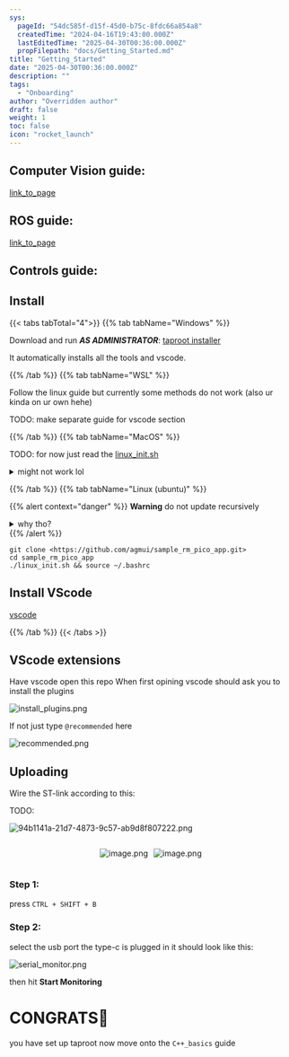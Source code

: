 ```yaml
---
sys:
  pageId: "54dc585f-d15f-45d0-b75c-8fdc66a854a8"
  createdTime: "2024-04-16T19:43:00.000Z"
  lastEditedTime: "2025-04-30T00:36:00.000Z"
  propFilepath: "docs/Getting_Started.md"
title: "Getting_Started"
date: "2025-04-30T00:36:00.000Z"
description: ""
tags:
  - "Onboarding"
author: "Overridden author"
draft: false
weight: 1
toc: false
icon: "rocket_launch"
---
```


## Computer Vision guide:

[link_to_page](86d45bc0-388b-4d26-8848-44f255f73d0e)

## ROS guide:

[link_to_page](3c76c1de-ec8f-46d6-8b0a-294005edc2d5)

## Controls guide:

## Install

{{< tabs tabTotal="4">}}
{{% tab tabName="Windows" %}}

Download and run _**AS ADMINISTRATOR**_: [taproot installer](https://github.com/Thornbots/TeachingFreshies/releases/tag/1.0)

It automatically installs all the tools and vscode.

{{% /tab %}}
{{% tab tabName="WSL" %}}

Follow the linux guide but currently some methods do not work (also ur kinda on ur own hehe)

TODO: make separate guide for vscode section

{{% /tab %}}
{{% tab tabName="MacOS" %}}

TODO: for now just read the [linux_init.sh](https://github.com/agmui/sample_rm_pico_app/blob/main/linux_init.sh)

<details>
<summary>might not work lol</summary>

`brew install libusb pkg-config`

Next install: [vscode](https://code.visualstudio.com/Download)

</details>

{{% /tab %}}
{{% tab tabName="Linux (ubuntu)" %}}

{{% alert context="danger" %}}
**Warning** do not update recursively
<details>
<summary>why tho?</summary>
There are some submodules that may go on for a while (like tinyusb) and I highly
recommend you don't need to get them.
If you want to see what submodules I update just look in `linux_init.sh`
</details>
{{% /alert %}}

```shell
git clone <https://github.com/agmui/sample_rm_pico_app.git>
cd sample_rm_pico_app
./linux_init.sh && source ~/.bashrc
```

## Install VScode

[vscode](https://code.visualstudio.com/Download)

{{% /tab %}}
{{< /tabs >}}

## VScode extensions

Have vscode open this repo
When first opining vscode should ask you to install the plugins

![install_plugins.png](https://prod-files-secure.s3.us-west-2.amazonaws.com/d518164a-d88e-44d1-a4ee-3adb3bd8bce0/89bd30f0-1825-4e77-867b-0a41ce370880/install_plugins.png?X-Amz-Algorithm=AWS4-HMAC-SHA256&X-Amz-Content-Sha256=UNSIGNED-PAYLOAD&X-Amz-Credential=ASIAZI2LB46654BOCLXH%2F20250508%2Fus-west-2%2Fs3%2Faws4_request&X-Amz-Date=20250508T210738Z&X-Amz-Expires=3600&X-Amz-Security-Token=IQoJb3JpZ2luX2VjENX%2F%2F%2F%2F%2F%2F%2F%2F%2F%2FwEaCXVzLXdlc3QtMiJGMEQCIAf0hUf2t%2BaC1PSpiEym8mlNVWeoIG0j2xOCuxBVnyikAiASv5hMVlgnuUpEeHQvAf7wDUFr%2FMmkM%2FIWxT89xcmLair%2FAwh%2BEAAaDDYzNzQyMzE4MzgwNSIM8kYiph%2BHK3DiB8cRKtwDatjWsehwKbNaAvDlDjnV7zkiv%2Fk4tGuYx9URliEDMPugXWFGRHqwPzGJikZVs5F9z2piiSWbMqcTeQgF9jIz%2FEgv%2BZjbQoucwBDY%2B7laoQ2iVItbhPEqHqFwQaENv2Aw7GWKwO2Ua7hk3oDKA5F1crjjlOF6aPy3avYfyvPlO9jPpxwAcZZ%2BEf7MyditaAzXo%2FKDdTySXrhHU0jw2qUmd1EsUqsXitl7f3qtAGoirky2OIg10nJivASZWaGut3oM9yU47vO7otGZ%2FdByO4jitOl2b5BRpcWbzk%2FpaqQI5E3wh4gmYCw0xx4Pabh2xCJYKks4%2F2%2FM7V4Bxh2jQp9gR9KZfrR7cM8QzIxC%2FiAzizcN5V9HWftmV4To64lFtlIdhtXo5tI9TaRwo1n4X3KsRiZjVChbX6U%2B3DMCXv7vi%2BjGUwmssvF1KRNBihZqI7O0SAuNs8MhBRfZq1EQaJvIP%2BEBg%2BYoYJwO5kf%2B3n6M7XWCigY8h9DuZStqVXsROUVdVuacz4rnz0j2F7aWSiAdgVhQnPQXuHNdQpgp0Ky2VBCnY%2Fiuc5xNdTe9zbZtfnn4klCnkiap6yuPK%2B8KcJ3bAdDUVDUwqCmQIG6Xhx7QWzAZxWjSq7xwIA9882kwhLL0wAY6pgEOO5fg%2F2lqD%2BKDZHMY7w8Q1khGOh14K5nsbGYzzicUNOrbkh6m2tgsIpqHBfteAYF88qL9Wub9nFG8bdF9DOAPp0B3DDgnF3dH5YmpcDt3xKQXtUC16CoVXOhbNJzXFJWH2p88r%2BJyyYatrI%2B8%2FtXynuy4h%2FlpHLprBjtGDsDrRcoofx%2F0zt1GwWDJGJUu2rwT2jBBrVaKPJpA87PMer%2F9JSxwcnw4&X-Amz-Signature=5a5479b24ee06bf78d6f7edd16505ec3aba3e44e0d2956057334b61de520fe44&X-Amz-SignedHeaders=host&x-id=GetObject)

If not just type `@recommended` here  

![recommended.png](https://prod-files-secure.s3.us-west-2.amazonaws.com/d518164a-d88e-44d1-a4ee-3adb3bd8bce0/61e661e9-5d85-4dfc-be0d-8d2097a5e793/recommended.png?X-Amz-Algorithm=AWS4-HMAC-SHA256&X-Amz-Content-Sha256=UNSIGNED-PAYLOAD&X-Amz-Credential=ASIAZI2LB46654BOCLXH%2F20250508%2Fus-west-2%2Fs3%2Faws4_request&X-Amz-Date=20250508T210738Z&X-Amz-Expires=3600&X-Amz-Security-Token=IQoJb3JpZ2luX2VjENX%2F%2F%2F%2F%2F%2F%2F%2F%2F%2FwEaCXVzLXdlc3QtMiJGMEQCIAf0hUf2t%2BaC1PSpiEym8mlNVWeoIG0j2xOCuxBVnyikAiASv5hMVlgnuUpEeHQvAf7wDUFr%2FMmkM%2FIWxT89xcmLair%2FAwh%2BEAAaDDYzNzQyMzE4MzgwNSIM8kYiph%2BHK3DiB8cRKtwDatjWsehwKbNaAvDlDjnV7zkiv%2Fk4tGuYx9URliEDMPugXWFGRHqwPzGJikZVs5F9z2piiSWbMqcTeQgF9jIz%2FEgv%2BZjbQoucwBDY%2B7laoQ2iVItbhPEqHqFwQaENv2Aw7GWKwO2Ua7hk3oDKA5F1crjjlOF6aPy3avYfyvPlO9jPpxwAcZZ%2BEf7MyditaAzXo%2FKDdTySXrhHU0jw2qUmd1EsUqsXitl7f3qtAGoirky2OIg10nJivASZWaGut3oM9yU47vO7otGZ%2FdByO4jitOl2b5BRpcWbzk%2FpaqQI5E3wh4gmYCw0xx4Pabh2xCJYKks4%2F2%2FM7V4Bxh2jQp9gR9KZfrR7cM8QzIxC%2FiAzizcN5V9HWftmV4To64lFtlIdhtXo5tI9TaRwo1n4X3KsRiZjVChbX6U%2B3DMCXv7vi%2BjGUwmssvF1KRNBihZqI7O0SAuNs8MhBRfZq1EQaJvIP%2BEBg%2BYoYJwO5kf%2B3n6M7XWCigY8h9DuZStqVXsROUVdVuacz4rnz0j2F7aWSiAdgVhQnPQXuHNdQpgp0Ky2VBCnY%2Fiuc5xNdTe9zbZtfnn4klCnkiap6yuPK%2B8KcJ3bAdDUVDUwqCmQIG6Xhx7QWzAZxWjSq7xwIA9882kwhLL0wAY6pgEOO5fg%2F2lqD%2BKDZHMY7w8Q1khGOh14K5nsbGYzzicUNOrbkh6m2tgsIpqHBfteAYF88qL9Wub9nFG8bdF9DOAPp0B3DDgnF3dH5YmpcDt3xKQXtUC16CoVXOhbNJzXFJWH2p88r%2BJyyYatrI%2B8%2FtXynuy4h%2FlpHLprBjtGDsDrRcoofx%2F0zt1GwWDJGJUu2rwT2jBBrVaKPJpA87PMer%2F9JSxwcnw4&X-Amz-Signature=de82a4bebb01d4512f1f4cf73e5c02ab822dff038774e8e465deedf8915e81a5&X-Amz-SignedHeaders=host&x-id=GetObject)

## Uploading

Wire the ST-link according to this:

TODO:

![94b1141a-21d7-4873-9c57-ab9d8f807222.png](https://prod-files-secure.s3.us-west-2.amazonaws.com/d518164a-d88e-44d1-a4ee-3adb3bd8bce0/e5fad17d-ab82-4300-9f4c-505ab4b1202c/94b1141a-21d7-4873-9c57-ab9d8f807222.png?X-Amz-Algorithm=AWS4-HMAC-SHA256&X-Amz-Content-Sha256=UNSIGNED-PAYLOAD&X-Amz-Credential=ASIAZI2LB46654BOCLXH%2F20250508%2Fus-west-2%2Fs3%2Faws4_request&X-Amz-Date=20250508T210738Z&X-Amz-Expires=3600&X-Amz-Security-Token=IQoJb3JpZ2luX2VjENX%2F%2F%2F%2F%2F%2F%2F%2F%2F%2FwEaCXVzLXdlc3QtMiJGMEQCIAf0hUf2t%2BaC1PSpiEym8mlNVWeoIG0j2xOCuxBVnyikAiASv5hMVlgnuUpEeHQvAf7wDUFr%2FMmkM%2FIWxT89xcmLair%2FAwh%2BEAAaDDYzNzQyMzE4MzgwNSIM8kYiph%2BHK3DiB8cRKtwDatjWsehwKbNaAvDlDjnV7zkiv%2Fk4tGuYx9URliEDMPugXWFGRHqwPzGJikZVs5F9z2piiSWbMqcTeQgF9jIz%2FEgv%2BZjbQoucwBDY%2B7laoQ2iVItbhPEqHqFwQaENv2Aw7GWKwO2Ua7hk3oDKA5F1crjjlOF6aPy3avYfyvPlO9jPpxwAcZZ%2BEf7MyditaAzXo%2FKDdTySXrhHU0jw2qUmd1EsUqsXitl7f3qtAGoirky2OIg10nJivASZWaGut3oM9yU47vO7otGZ%2FdByO4jitOl2b5BRpcWbzk%2FpaqQI5E3wh4gmYCw0xx4Pabh2xCJYKks4%2F2%2FM7V4Bxh2jQp9gR9KZfrR7cM8QzIxC%2FiAzizcN5V9HWftmV4To64lFtlIdhtXo5tI9TaRwo1n4X3KsRiZjVChbX6U%2B3DMCXv7vi%2BjGUwmssvF1KRNBihZqI7O0SAuNs8MhBRfZq1EQaJvIP%2BEBg%2BYoYJwO5kf%2B3n6M7XWCigY8h9DuZStqVXsROUVdVuacz4rnz0j2F7aWSiAdgVhQnPQXuHNdQpgp0Ky2VBCnY%2Fiuc5xNdTe9zbZtfnn4klCnkiap6yuPK%2B8KcJ3bAdDUVDUwqCmQIG6Xhx7QWzAZxWjSq7xwIA9882kwhLL0wAY6pgEOO5fg%2F2lqD%2BKDZHMY7w8Q1khGOh14K5nsbGYzzicUNOrbkh6m2tgsIpqHBfteAYF88qL9Wub9nFG8bdF9DOAPp0B3DDgnF3dH5YmpcDt3xKQXtUC16CoVXOhbNJzXFJWH2p88r%2BJyyYatrI%2B8%2FtXynuy4h%2FlpHLprBjtGDsDrRcoofx%2F0zt1GwWDJGJUu2rwT2jBBrVaKPJpA87PMer%2F9JSxwcnw4&X-Amz-Signature=92d19dc8bea9f4903138568a39ed2e6519ddd173a28c6b16ca2d5afcee62eeb6&X-Amz-SignedHeaders=host&x-id=GetObject)

<div style="display: flex;flex-direction: row; column-gap:10px; max-width: 630px;justify-content: center;">
<div>

![image.png](https://prod-files-secure.s3.us-west-2.amazonaws.com/d518164a-d88e-44d1-a4ee-3adb3bd8bce0/210ecb78-1116-4d7b-b9b7-2292f66fa2c2/image.png?X-Amz-Algorithm=AWS4-HMAC-SHA256&X-Amz-Content-Sha256=UNSIGNED-PAYLOAD&X-Amz-Credential=ASIAZI2LB466V7K72FOR%2F20250508%2Fus-west-2%2Fs3%2Faws4_request&X-Amz-Date=20250508T210744Z&X-Amz-Expires=3600&X-Amz-Security-Token=IQoJb3JpZ2luX2VjENX%2F%2F%2F%2F%2F%2F%2F%2F%2F%2FwEaCXVzLXdlc3QtMiJIMEYCIQD%2FPH9QNLHbFWZc3HZujEA0nwn%2B1jy8OhXtkD4Mm8l6LgIhAOuZtsqtpL41rgss35wwVPecgLZnzcN%2BNjfo%2FaZV1%2FvcKv8DCH4QABoMNjM3NDIzMTgzODA1Igy2w9rUt0DUZgpFD6Yq3APQSf5wJn18ho8zGcovfUBFPqYAzb%2BuSii2JfVWlpOvoxyMHLCP6I0cgJmR7deV%2BxHhuXgtM6JKHHyLiy%2FNLr%2BKHeNO7Fik6tuJ1qc1vdJAnUD%2F%2FCbiC4VyLM%2FlVb%2FR0fYy2QRHsgM869uTifL4lT5B8OIKBcX6T9uPtEWvr6W1sYsRwnfo9G3zTakuyI46yrj7uY3Zx6JJmR1XQUdu278Dy2lF6r7KXJCz1rROjXmA6eeKCsgkOb4QWo0iVLSGQewdV9SOrK8GlJBIs8fv7QbMAaFICmT0GGPm7xjLZshBm6VzZwnZ2SF%2FSie4XjmuQL21qBRJlZQYMxUxZP%2FacYSeiNnVBlH%2Fi7uEbXGEEg4leU8Ci0VVni%2FDDCBIYn7feOj8KQV7V%2BEzdos%2FlXxXlDqAUkELpNzKzLzVPsJBXaWmEk%2FfleZh%2Be5xogFUL%2F3DyZ2mSh%2BK7xK%2FdPUXiyHXE1nJ2Z9v4X0HlwcpbrbQpqAq2RHkuKS7V2B5jRqHtA8ITcuFOhhoifcGBzRvrhNR3JDGdsIwHSW3HIoT5sg6EAt087u6spAmKFUAAZHQvZOEz1DkIJeB4o7nrj4USKxeNP1GfOkJDsKxLUCrZFHn1cHT7MIid9bOTOhsrvFNFTDqsfTABjqkAeLLhiU7lWmCFKTklZ4cbb34kfX90OfziRSjdOrq592BtJqTZG4Kf7gymhNDfC2u66Iu%2B5b6kr%2BrMAjhR3aZ2KBJ1%2FZ5CtGTuuAc%2BopTVLw40XRKb5RcWQUbs%2Bo8EhP%2BOADCqfXwl1O9LotUALW3Fs6BqGZIApk%2Fs3PKwNWK3nLpozvTbN6EIKaGYZrTI4IUB4iuW4RLsGh18D9E90XBrFH862NS&X-Amz-Signature=68ced80bb2aadebfcda85f54d04d806186be7769b51984d40944594b0b656538&X-Amz-SignedHeaders=host&x-id=GetObject)

</div>
<div>

![image.png](https://prod-files-secure.s3.us-west-2.amazonaws.com/d518164a-d88e-44d1-a4ee-3adb3bd8bce0/33a0fd0f-8ca6-4a86-8e09-26e95ded1fff/image.png?X-Amz-Algorithm=AWS4-HMAC-SHA256&X-Amz-Content-Sha256=UNSIGNED-PAYLOAD&X-Amz-Credential=ASIAZI2LB466ZQKP7DON%2F20250508%2Fus-west-2%2Fs3%2Faws4_request&X-Amz-Date=20250508T210748Z&X-Amz-Expires=3600&X-Amz-Security-Token=IQoJb3JpZ2luX2VjENX%2F%2F%2F%2F%2F%2F%2F%2F%2F%2FwEaCXVzLXdlc3QtMiJIMEYCIQD8CJ8UotkoQn5x333TGPlkbB7PFU3nXpKheIP9pW6%2FuQIhAMa0M6Q8ihYSKbsglnHvPkP%2FuXxh9yRPZw6ZfoIrCKOVKv8DCH4QABoMNjM3NDIzMTgzODA1Igztx6n1LeVpwOZZkUQq3AMxJUzXd8H8%2Btz0ZXJNsgwR%2F6dLeH3p4Ja0kzvmbAEJWp6trbSHWkQDzNR%2FF%2Fgx1iNrPh14SeVONC1PQMVwszJU3d4GoJqI3USvYSC7nxKxSreXquZVPeysd0Nvaj5AeT7mZOx3tfZdUTUXgH4q%2FbXklhVajpCnKyOACS6cZ8cHYI3zTMGhBodcTEPBQddL76XqCxfVXHgNFUVZLu3vbRBr4uGLComNgW9rMiOv2WvHjalkPGYaN%2BDEV1gpi3ADSMhOtXgHunov3IyH80AjrMFe9qBv56MzB5YJZzicEnchsRl1gIDHcgNfblV2LktXz%2FXzhdakxAQ6nC0gP3unoDLxB0Dk5ywl0KsnJpV%2FtdfJIeobNjrumlNaPBIFHFhu3nKZRQ%2B1diMxLcjjk4C0eCERDN8DerMC3YQKz%2BI%2B2LCdoXDjk9KnRuPF4tNQOEGlHg4wBJXWQB0lYDEjzRhgaw5XMHzqvbJwpZRsktUtS16gR5Qr8Sfe%2BmwhknMqaHYjfN%2F8WD%2BJO0BR%2BHL72KkMr90AYQpKw8GWz5Z5TevvrqsrjNRm4tzppDIRm46oENflUAAsGkw%2F2ZfeTF7keBlVyzl4I6v1BoViEgBti4AC9gY9kMycznLtotJJDcJNNjD8sfTABjqkAd72oEzIKnZ6kh3UWu2VypoC2ujqJO0nvPovjm9NRP%2F8HAo%2FnqQ6BdKZAyZ0rq9NmnMUVJG4mGyrHheoSqZvvVAhUArgVZ3UnPv6%2BldLFOMufG8n42uXOiL6tdUt8G7pKa54QxPfH95oxwrx%2B6Fk88xygGAV2Rm5Y%2BcrRsylTFBr%2FhtUOO2BHIu%2FAofC%2FzRg1ZNyEq%2Brpm4jm4Q%2BvnIocsI4YR%2FI&X-Amz-Signature=bcd02c4d8742d2efe6feea0e68c0dca2fe208c7990a732ede6be0ed3c1b2b0bf&X-Amz-SignedHeaders=host&x-id=GetObject)

</div>
</div>

### Step 1:

press `CTRL + SHIFT + B`

### Step 2:

select the usb port the type-c is plugged in it should look like this:

![serial_monitor.png](https://prod-files-secure.s3.us-west-2.amazonaws.com/d518164a-d88e-44d1-a4ee-3adb3bd8bce0/f03f4774-05d4-4393-b6a0-d5efb6d315ab/serial_monitor.png?X-Amz-Algorithm=AWS4-HMAC-SHA256&X-Amz-Content-Sha256=UNSIGNED-PAYLOAD&X-Amz-Credential=ASIAZI2LB46654BOCLXH%2F20250508%2Fus-west-2%2Fs3%2Faws4_request&X-Amz-Date=20250508T210738Z&X-Amz-Expires=3600&X-Amz-Security-Token=IQoJb3JpZ2luX2VjENX%2F%2F%2F%2F%2F%2F%2F%2F%2F%2FwEaCXVzLXdlc3QtMiJGMEQCIAf0hUf2t%2BaC1PSpiEym8mlNVWeoIG0j2xOCuxBVnyikAiASv5hMVlgnuUpEeHQvAf7wDUFr%2FMmkM%2FIWxT89xcmLair%2FAwh%2BEAAaDDYzNzQyMzE4MzgwNSIM8kYiph%2BHK3DiB8cRKtwDatjWsehwKbNaAvDlDjnV7zkiv%2Fk4tGuYx9URliEDMPugXWFGRHqwPzGJikZVs5F9z2piiSWbMqcTeQgF9jIz%2FEgv%2BZjbQoucwBDY%2B7laoQ2iVItbhPEqHqFwQaENv2Aw7GWKwO2Ua7hk3oDKA5F1crjjlOF6aPy3avYfyvPlO9jPpxwAcZZ%2BEf7MyditaAzXo%2FKDdTySXrhHU0jw2qUmd1EsUqsXitl7f3qtAGoirky2OIg10nJivASZWaGut3oM9yU47vO7otGZ%2FdByO4jitOl2b5BRpcWbzk%2FpaqQI5E3wh4gmYCw0xx4Pabh2xCJYKks4%2F2%2FM7V4Bxh2jQp9gR9KZfrR7cM8QzIxC%2FiAzizcN5V9HWftmV4To64lFtlIdhtXo5tI9TaRwo1n4X3KsRiZjVChbX6U%2B3DMCXv7vi%2BjGUwmssvF1KRNBihZqI7O0SAuNs8MhBRfZq1EQaJvIP%2BEBg%2BYoYJwO5kf%2B3n6M7XWCigY8h9DuZStqVXsROUVdVuacz4rnz0j2F7aWSiAdgVhQnPQXuHNdQpgp0Ky2VBCnY%2Fiuc5xNdTe9zbZtfnn4klCnkiap6yuPK%2B8KcJ3bAdDUVDUwqCmQIG6Xhx7QWzAZxWjSq7xwIA9882kwhLL0wAY6pgEOO5fg%2F2lqD%2BKDZHMY7w8Q1khGOh14K5nsbGYzzicUNOrbkh6m2tgsIpqHBfteAYF88qL9Wub9nFG8bdF9DOAPp0B3DDgnF3dH5YmpcDt3xKQXtUC16CoVXOhbNJzXFJWH2p88r%2BJyyYatrI%2B8%2FtXynuy4h%2FlpHLprBjtGDsDrRcoofx%2F0zt1GwWDJGJUu2rwT2jBBrVaKPJpA87PMer%2F9JSxwcnw4&X-Amz-Signature=b228b6e882ccaa3d1c02b3d9e54e2213ebf44a57fe52fc6f208b63f23cb05935&X-Amz-SignedHeaders=host&x-id=GetObject)

then hit **Start Monitoring**

# CONGRATS🎉

you have set up taproot now move onto the `C++_basics` guide
